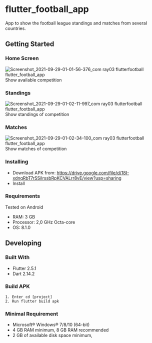 # flutter_football_app

App to show the football league standings and matches from several countries.

## Getting Started

### Home Screen
![Screenshot_2021-09-29-01-01-56-376_com ray03 flutterfootball flutter_football_app](https://user-images.githubusercontent.com/59655808/135141488-e65c1d28-230a-4ec6-935f-185504c766d6.jpg)
Show available competition

### Standings
![Screenshot_2021-09-29-01-02-11-997_com ray03 flutterfootball flutter_football_app](https://user-images.githubusercontent.com/59655808/135141540-fd6f1748-899d-4e22-a243-7338dfa6b9ce.jpg)
Show standings of competition

### Matches
![Screenshot_2021-09-29-01-02-34-100_com ray03 flutterfootball flutter_football_app](https://user-images.githubusercontent.com/59655808/135141532-017b3141-f67e-426b-a6e1-762176c74f23.jpg)
Show matches of competition

### Installing

- Download APK from: https://drive.google.com/file/d/18I-xdnqRbT7rSSiIrssbRpKCVALrr8vE/view?usp=sharing
- Install

### Requirements

Tested on Android

- RAM: 3 GB
- Processor: 2,0 GHz Octa-core
- OS: 8.1.0

## Developing

### Built With

- Flutter 2.5.1
- Dart 2.14.2

### Build APK

```
1. Enter cd [project]
2. Run flutter build apk
```

### Minimal Requirement

- Microsoft® Windows® 7/8/10 (64-bit)
- 4 GB RAM minimum, 8 GB RAM recommended
- 2 GB of available disk space minimum,
